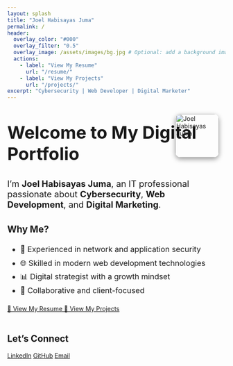 ```yaml
---
layout: splash
title: "Joel Habisayas Juma"
permalink: /
header:
  overlay_color: "#000"
  overlay_filter: "0.5"
  overlay_image: /assets/images/bg.jpg # Optional: add a background image for more style
  actions:
    - label: "View My Resume"
      url: "/resume/"
    - label: "View My Projects"
      url: "/projects/"
excerpt: "Cybersecurity | Web Developer | Digital Marketer"
---
```


<!-- Hero Section -->
<div style="position: relative;">
  <img src="{{ '/assets/images/PASSPORT.png' | relative_url }}" alt="Joel Habisayas Juma"
       style="position: absolute; top: 1rem; right: 1rem; width: 100px; border-radius: 12px; box-shadow: 0 4px 12px rgba(0,0,0,0.4); z-index: 10;">
</div>

<section data-aos="fade-up">
  <h1 style="font-size: 2.5rem; margin-top: 3rem;">Welcome to My Digital Portfolio</h1>
  <p style="font-size: 1.25rem;">I’m <strong>Joel Habisayas Juma</strong>, an IT professional passionate about <strong>Cybersecurity</strong>, <strong>Web Development</strong>, and <strong>Digital Marketing</strong>.</p>
</section>

<section data-aos="fade-left" style="margin-top: 2rem;">
  <h2>Why Me?</h2>
  <ul style="font-size: 1.1rem; line-height: 1.8;">
    <li>🔐 Experienced in network and application security</li>
    <li>🌐 Skilled in modern web development technologies</li>
    <li>📊 Digital strategist with a growth mindset</li>
    <li>🤝 Collaborative and client-focused</li>
  </ul>
</section>
<section class="page__content text-center mt-4">
  <p>
    <a href="{{ '/resume/' | relative_url }}" class="btn btn--primary btn--large">
      📄 View My Resume
    </a>
    <a href="{{ '/projects/' | relative_url }}" class="btn btn--primary btn--large">
      💼 View My Projects
    </a>
  </p>
</section>

<section data-aos="zoom-in" style="margin-top: 3rem;">
  <h2>Let’s Connect</h2>
  <p>
    <a href="https://linkedin.com/in/yourusername" class="btn btn--inverse">LinkedIn</a>
    <a href="https://github.com/yourusername" class="btn btn--inverse">GitHub</a>
    <a href="mailto:your@email.com" class="btn btn--inverse">Email</a>
  </p>
</section>
